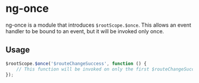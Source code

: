 # ng-once
ng-once is a module that introduces `$rootScope.$once`. This allows an event handler to
be bound to an event, but it will be invoked only once.

## Usage

```javascript
$rootScope.$once('$routeChangeSuccess', function () {
	// This function will be invoked on only the first $routeChangeSuccess
});
```
